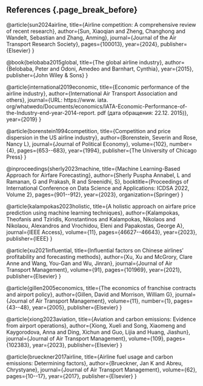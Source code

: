 ## References {.page_break_before}

<!-- Explicitly insert bibliography here -->
<div id="refs"></div>
@article{sun2024airline,
  title={Airline competition: A comprehensive review of recent research},
  author={Sun, Xiaoqian and Zheng, Changhong and Wandelt, Sebastian and Zhang, Anming},
  journal={Journal of the Air Transport Research Society},
  pages={100013},
  year={2024},
  publisher={Elsevier}
}

@book{belobaba2015global,
  title={The global airline industry},
  author={Belobaba, Peter and Odoni, Amedeo and Barnhart, Cynthia},
  year={2015},
  publisher={John Wiley \& Sons}
}


@article{international2019economic,
  title={Economic performance of the airline industry},
  author={International Air Transport Association and others},
  journal={URL: https://www. iata. org/whatwedo/Documents/economics/IATA-Economic-Performance-of-the-Industry-end-year-2014-report. pdf (дата обращения: 22.12. 2015)},
  year={2019}
}

@article{borenstein1994competition,
  title={Competition and price dispersion in the US airline industry},
  author={Borenstein, Severin and Rose, Nancy L},
  journal={Journal of Political Economy},
  volume={102},
  number={4},
  pages={653--683},
  year={1994},
  publisher={The University of Chicago Press}
}

@inproceedings{sherly2023machine,
  title={Machine Learning-Based Approach for Airfare Forecasting},
  author={Sherly Puspha Annabel, L and Ramanan, G and Prakash, R and Sreenidhi, S},
  booktitle={Proceedings of International Conference on Data Science and Applications: ICDSA 2022, Volume 2},
  pages={901--912},
  year={2023},
  organization={Springer}
}

@article{kalampokas2023holistic,
  title={A holistic approach on airfare price prediction using machine learning techniques},
  author={Kalampokas, Theofanis and Tziridis, Konstantinos and Kalampokas, Nikolaos and Nikolaou, Alexandros and Vrochidou, Eleni and Papakostas, George A},
  journal={IEEE Access},
  volume={11},
  pages={46627--46643},
  year={2023},
  publisher={IEEE}
}

@article{xu2021influential,
  title={Influential factors on Chinese airlines’ profitability and forecasting methods},
  author={Xu, Xu and McGrory, Clare Anne and Wang, You-Gan and Wu, Jinran},
  journal={Journal of Air Transport Management},
  volume={91},
  pages={101969},
  year={2021},
  publisher={Elsevier}
}

@article{gillen2005economics,
  title={The economics of franchise contracts and airport policy},
  author={Gillen, David and Morrison, William G},
  journal={Journal of Air Transport Management},
  volume={11},
  number={1},
  pages={43--48},
  year={2005},
  publisher={Elsevier}
}

@article{xiong2023aviation,
  title={Aviation and carbon emissions: Evidence from airport operations},
  author={Xiong, Xueli and Song, Xiaomeng and Kaygorodova, Anna and Ding, Xichun and Guo, Lijia and Huang, Jiashun},
  journal={Journal of Air Transport Management},
  volume={109},
  pages={102383},
  year={2023},
  publisher={Elsevier}
}

@article{brueckner2017airline,
  title={Airline fuel usage and carbon emissions: Determining factors},
  author={Brueckner, Jan K and Abreu, Chrystyane},
  journal={Journal of Air Transport Management},
  volume={62},
  pages={10--17},
  year={2017},
  publisher={Elsevier}
}
